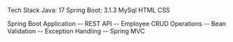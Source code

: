 Tech Stack
  Java: 17
  Spring Boot: 3.1.3
  MySql
  HTML
  CSS

Spring Boot Application
-- REST API
-- Employee CRUD Operations
-- Bean Validation
-- Exception Handling
-- Spring MVC

